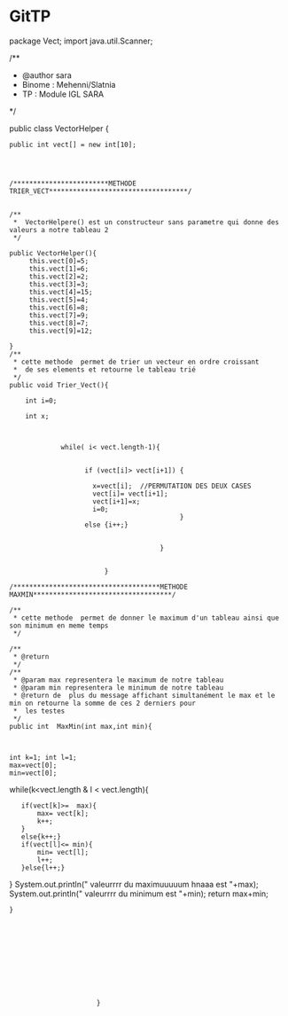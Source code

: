 ﻿# GitTP
package Vect;
import java.util.Scanner;


/**
 * @author sara
 * Binome : Mehenni/Slatnia
 * TP : Module IGL SARA

 */

public class VectorHelper {
	
	public int vect[] = new int[10];
	
	
	
	
	/************************METHODE TRIER_VECT***********************************/
	
	 
	/**
	 *  VectorHelpere() est un constructeur sans parametre qui donne des valeurs a notre tableau 2
	 */
	
	public VectorHelper(){
		 this.vect[0]=5;
		 this.vect[1]=6;
		 this.vect[2]=2;
	     this.vect[3]=3;
	     this.vect[4]=15;
	     this.vect[5]=4;
		 this.vect[6]=8;
	     this.vect[7]=9;
		 this.vect[8]=7;
		 this.vect[9]=12;
		
	}
	/**
	 * cette methode  permet de trier un vecteur en ordre croissant
	 *  de ses elements et retourne le tableau trié
	 */
	public void Trier_Vect(){
		
		int i=0;
		
	    int x;
	    
		
	    
	             while( i< vect.length-1){
      	    	
	    
	                   if (vect[i]> vect[i+1]) { 
	    
	                     x=vect[i];  //PERMUTATION DES DEUX CASES
	    		         vect[i]= vect[i+1];
	    		         vect[i+1]=x;
	    		         i=0;
	    	                                   }
	                   else {i++;}
	  
	    
	                                      }
		
		
                         	}

	/*************************************METHODE MAXMIN***********************************/
	
	/**
	 * cette methode  permet de donner le maximum d'un tableau ainsi que son minimum en meme temps 
	 */
	
	/**
	 * @return
	 */
	/**
	 * @param max representera le maximum de notre tableau
	 * @param min representera le minimum de notre tableau
	 * @return de  plus du message affichant simultanément le max et le min on retourne la somme de ces 2 derniers pour
	 *  les testes
	 */
	public int  MaxMin(int max,int min){
		
		
	
	int k=1; int l=1;	
	max=vect[0];
	min=vect[0];
	
   while(k<vect.length & l < vect.length){
	  
	   if(vect[k]>=  max){
		   max= vect[k];
		   k++;
	   }
	   else{k++;}
	   if(vect[l]<= min){
		   min= vect[l];
		   l++;
	   }else{l++;}
	   
	   
	   
   }
	System.out.println(" valeurrrr du maximuuuuum hnaaa est "+max);	
	System.out.println(" valeurrrr du minimum   est "+min);	
	return max+min;

	
	
		
	}
	
	
	
	
	
	
	
	
	
	

                          }
